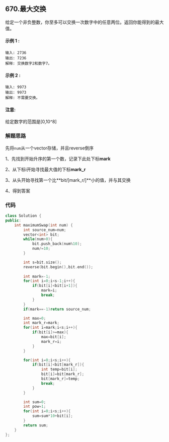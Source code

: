  ## 670.最大交换

给定一个非负整数，你至多可以交换一次数字中的任意两位。返回你能得到的最大值。

#### 示例 1 :

    输入: 2736
    输出: 7236
    解释: 交换数字2和数字7。

#### 示例 2 :

    输入: 9973
    输出: 9973
    解释: 不需要交换。
#### 注意:
  给定数字的范围是[0,10^8]


### 解题思路

先将`num`从一个vector存储，并且reverse倒序

1、先找到开始升序的第一个数，记录下此处下标**mark**

2、从下标i开始寻找最大值的下标**mark_r**

3、从头开始寻找第一个比**bit/[mark_r/]**小的值，并与其交换

4、得到答案

### 代码

```cpp
class Solution {
public:
    int maximumSwap(int num) {
        int source_num=num;
        vector<int> bit;
        while(num>0){
            bit.push_back(num%10);
            num/=10;
        }

        int s=bit.size();
        reverse(bit.begin(),bit.end());
        
        int mark=-1;
        for(int i=0;i<s-1;i++){
            if(bit[i]<bit[i+1]){
                mark=i;
                break;
            }
        }
        if(mark==-1)return source_num;

        int max=0;
        int mark_r=mark;
        for(int i=mark;i<s;i++){
            if(bit[i]>=max){
                max=bit[i];
                mark_r=i;
            }
        }

        for(int i=0;i<s;i++){
            if(bit[i]<bit[mark_r]){
                int temp=bit[i];
                bit[i]=bit[mark_r];
                bit[mark_r]=temp;
                break;
            }
        }

        int sum=0;
        int pow=1;
        for(int i=0;i<s;i++){
            sum=sum*10+bit[i];
        }
        return sum;
    }
};
```
